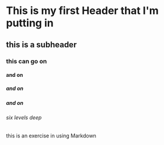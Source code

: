 # This is my first Header that I'm putting in
## this is a subheader
### this can go on
#### and on
##### and on
##### and on
###### six levels deep
this is an exercise in using Markdown
